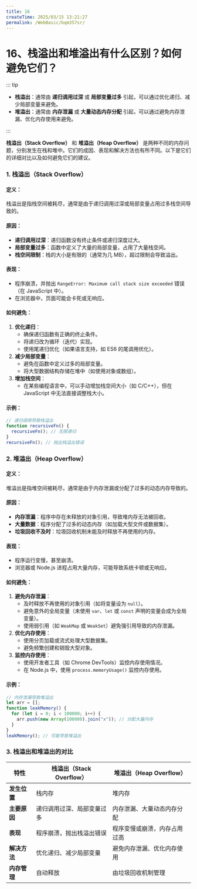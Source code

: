 ```yaml
---
title: 16
createTime: 2025/03/15 13:21:27
permalink: /WebBasic/bqm357sr/
---
```

# 16、栈溢出和堆溢出有什么区别？如何避免它们？

::: tip

- **栈溢出**：通常由 **递归调用过深** 或 **局部变量过多** 引起，可以通过优化递归、减少局部变量来避免。
- **堆溢出**：通常由 **内存泄漏** 或 **大量动态内存分配** 引起，可以通过避免内存泄漏、优化内存使用来避免。

:::

**栈溢出（Stack Overflow）** 和 **堆溢出（Heap Overflow）** 是两种不同的内存问题，分别发生在栈和堆中。它们的成因、表现和解决方法也有所不同。以下是它们的详细对比以及如何避免它们的建议。

### 1. **栈溢出（Stack Overflow）**

#### 定义：

栈溢出是指栈空间被耗尽，通常是由于递归调用过深或局部变量占用过多栈空间导致的。

#### 原因：

- **递归调用过深**：递归函数没有终止条件或递归深度过大。
- **局部变量过多**：函数中定义了大量的局部变量，占用了大量栈空间。
- **栈空间限制**：栈的大小是有限的（通常为几 MB），超过限制会导致溢出。

#### 表现：

- 程序崩溃，并抛出 `RangeError: Maximum call stack size exceeded` 错误（在 JavaScript 中）。
- 在浏览器中，页面可能会卡死或无响应。

#### 如何避免：

1. **优化递归**：
   - 确保递归函数有正确的终止条件。
   - 将递归改为循环（迭代）实现。
   - 使用尾递归优化（如果语言支持，如 ES6 的尾调用优化）。
2. **减少局部变量**：
   - 避免在函数中定义过多的局部变量。
   - 将大型数据结构存储在堆中（如使用对象或数组）。
3. **增加栈空间**：
   - 在某些编程语言中，可以手动增加栈空间大小（如 C/C++），但在 JavaScript 中无法直接调整栈大小。

#### 示例：

```javascript
// 递归调用导致栈溢出
function recursiveFn() {
  recursiveFn(); // 无限递归
}
recursiveFn(); // 抛出栈溢出错误
```

### 2. **堆溢出（Heap Overflow）**

#### 定义：

堆溢出是指堆空间被耗尽，通常是由于内存泄漏或分配了过多的动态内存导致的。

#### 原因：

- **内存泄漏**：程序中存在未释放的对象引用，导致堆内存无法被回收。
- **大量数据**：程序分配了过多的动态内存（如加载大型文件或数据集）。
- **垃圾回收不及时**：垃圾回收机制未能及时释放不再使用的内存。

#### 表现：

- 程序运行变慢，甚至崩溃。
- 浏览器或 Node.js 进程占用大量内存，可能导致系统卡顿或无响应。

#### 如何避免：

1. **避免内存泄漏**：
   - 及时释放不再使用的对象引用（如将变量设为 `null`）。
   - 避免意外的全局变量（未使用 `var`、`let` 或 `const` 声明的变量会成为全局变量）。
   - 使用弱引用（如 `WeakMap` 或 `WeakSet`）避免强引用导致的内存泄漏。
2. **优化内存使用**：
   - 使用分页加载或流式处理大型数据集。
   - 避免频繁创建和销毁大型对象。
3. **监控内存使用**：
   - 使用开发者工具（如 Chrome DevTools）监控内存使用情况。
   - 在 Node.js 中，使用 `process.memoryUsage()` 监控内存使用。

#### 示例：

```javascript
// 内存泄漏导致堆溢出
let arr = [];
function leakMemory() {
  for (let i = 0; i < 100000; i++) {
    arr.push(new Array(100000).join("x")); // 分配大量内存
  }
}
leakMemory(); // 可能导致堆溢出
```

### 3. **栈溢出和堆溢出的对比**

| 特性         | 栈溢出（Stack Overflow）   | 堆溢出（Heap Overflow）      |
| ------------ | -------------------------- | ---------------------------- |
| **发生位置** | 栈内存                     | 堆内存                       |
| **主要原因** | 递归调用过深、局部变量过多 | 内存泄漏、大量动态内存分配   |
| **表现**     | 程序崩溃，抛出栈溢出错误   | 程序变慢或崩溃，内存占用过高 |
| **解决方法** | 优化递归、减少局部变量     | 避免内存泄漏、优化内存使用   |
| **内存管理** | 自动释放                   | 由垃圾回收机制管理           |
